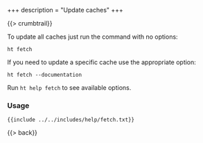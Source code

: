 +++
description = "Update caches"
+++

{{> crumbtrail}}

To update all caches just run the command with no options:

```text
ht fetch
```

If you need to update a specific cache use the appropriate option:

```text
ht fetch --documentation
```

Run `ht help fetch` to see available options.

### Usage

```text
{{include ../../includes/help/fetch.txt}}
```

{{> back}}
